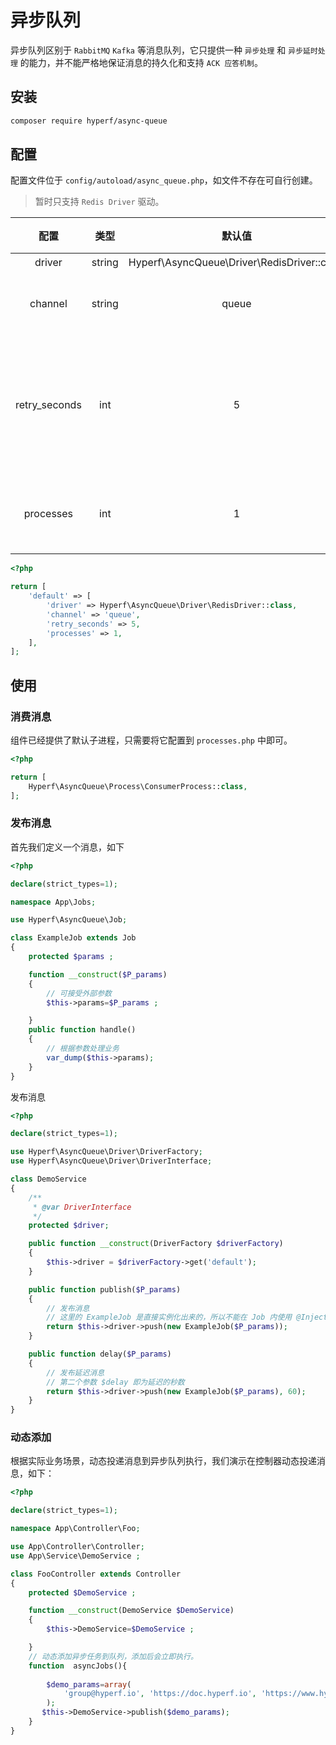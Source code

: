 # 异步队列

异步队列区别于 `RabbitMQ` `Kafka` 等消息队列，它只提供一种 `异步处理` 和 `异步延时处理` 的能力，并不能严格地保证消息的持久化和支持 `ACK 应答机制`。

## 安装

```bash
composer require hyperf/async-queue
```

## 配置

配置文件位于 `config/autoload/async_queue.php`，如文件不存在可自行创建。

> 暂时只支持 `Redis Driver` 驱动。

|     配置      |  类型  |                   默认值                    |        备注        |
|:-------------:|:------:|:-------------------------------------------:|:------------------:|
|    driver     | string | Hyperf\AsyncQueue\Driver\RedisDriver::class |         无         |
|    channel    | string |                    queue                    |      队列前缀      |
| retry_seconds |  int   |                      5                      | 失败后重新尝试间隔 |
|   processes   |  int   |                      1                      |     消费进程数     |

```php
<?php

return [
    'default' => [
        'driver' => Hyperf\AsyncQueue\Driver\RedisDriver::class,
        'channel' => 'queue',
        'retry_seconds' => 5,
        'processes' => 1,
    ],
];

```

## 使用

### 消费消息

组件已经提供了默认子进程，只需要将它配置到 `processes.php` 中即可。

```php
<?php

return [
    Hyperf\AsyncQueue\Process\ConsumerProcess::class,
];

```

### 发布消息

首先我们定义一个消息，如下

```php
<?php

declare(strict_types=1);

namespace App\Jobs;

use Hyperf\AsyncQueue\Job;

class ExampleJob extends Job
{
    protected $params ;

    function __construct($P_params)
    {
        // 可接受外部参数
        $this->params=$P_params ;

    }
    public function handle()
    {
        // 根据参数处理业务
        var_dump($this->params);
    }
}

```

发布消息

```php
<?php

declare(strict_types=1);

use Hyperf\AsyncQueue\Driver\DriverFactory;
use Hyperf\AsyncQueue\Driver\DriverInterface;

class DemoService
{
    /**
     * @var DriverInterface
     */
    protected $driver;

    public function __construct(DriverFactory $driverFactory)
    {
        $this->driver = $driverFactory->get('default');
    }

    public function publish($P_params)
    {
        // 发布消息
        // 这里的 ExampleJob 是直接实例化出来的，所以不能在 Job 内使用 @Inject @Value 等注解及注解所对应功能的其它使用方式
        return $this->driver->push(new ExampleJob($P_params));
    }

    public function delay($P_params)
    {
        // 发布延迟消息
        // 第二个参数 $delay 即为延迟的秒数
        return $this->driver->push(new ExampleJob($P_params), 60);
    }
}

```

### 动态添加

根据实际业务场景，动态投递消息到异步队列执行，我们演示在控制器动态投递消息，如下：

```php
<?php

declare(strict_types=1);

namespace App\Controller\Foo;

use App\Controller\Controller;
use App\Service\DemoService ;

class FooController extends Controller
{
    protected $DemoService ;

    function __construct(DemoService $DemoService)
    {
        $this->DemoService=$DemoService ;

    }
    // 动态添加异步任务到队列，添加后会立即执行。
    function  asyncJobs(){
        
        $demo_params=array(
            'group@hyperf.io', 'https://doc.hyperf.io', 'https://www.hyperf.io'
        );
       $this->DemoService->publish($demo_params);
    }
}

```
